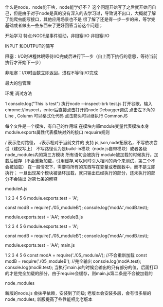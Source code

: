 什么是node，node能干啥，node能学好不？
这个问题开始写了之后就开始问自己，但是由于对于node是真的没有深入的去学习过，导致说不出口，大概就了解了能爬虫能写接口，其他应用场景也不是
很了解了还是得一步一步的来，等学完基础或者做出一些东西来了更好回答当前这个问题；

开始学习
特点:NODE是事件驱动，非阻塞I/O
非阻塞I/O

INPUT 和OUTPUT的简写

阻塞：I/O时进程休眠等待I/O完成后进行下一步（自上而下执行的意思，等待当前执行才开始下一步）

非阻塞：I/O时函数立即返回，进程不等待I/O完成

最大的包管理

环境
调试方法

1
console.log("This is test")
执行node --inspect-brk test.js
打开谷歌，输入chrome://inspect，enter后直接点击打开的node Debugger调试
点击左下角的Line , Column 可以格式化代码
点击箭头可以继执行
CommonJS

每个文件是一个模块，有自己的作用域
在模块内部module变量代表模块本身
module.exports属性代表模块对外的接口
requuire规则

/ 表示绝对路径， ./表示相对于当前文件的
支持 js,json,node拓展名，不写依次尝试（建议写上）
不写路径认为是build-in模块（node.js自带模块）或者各级node_modules内的第三方模块
所有语句会被执行
module被加载的时候执行，加载后缓存（不会重新加载，引用缓存,可以同时引入相同的两个来测试，第二个不会被加载）
在一般情况下，需要将所有的东西写在变量或者函数中，而不是立即执行；
一旦出现某个模块被循环加载，就只输出已经执行的部分，还未执行的部分不会输出
对第七条的解释

moduleA.js

1
2
3
4
5
6
module.exports.test = 'A';

const modB = require('./05_moduleB');
console.log('modA:',modB.test);

module.exports.test = 'AA';
moduleB.js

1
2
3
4
5
6
module.exports.test = 'A';

const modB = require('./05_moduleB');
console.log('modA:',modB.test);

module.exports.test = 'AA';
main.js

1
2
3
4
5
6
const modA = require('./05_moduleA');
//不会重新加载
const modB = require('./05_moduleB');
//完全输出
console.log(modA.test);
console.log(modB.test);
当执行main.js的时候会输出的只有部分的值，后面打印的才是完全加载的部分，由于require会缓存，则main.js第二条是不会被加载的

node_modules

新版的node.js 会抹平依赖，安装到了同级;
老版本会安装多层，会有很多层的node_modules;
新版提高了些性能相比老版本